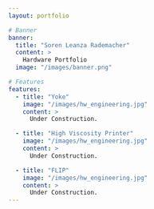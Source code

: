 ```yaml
---
layout: portfolio

# Banner
banner:
  title: "Soren Leanza Rademacher"
  content: >
    Hardware Portfolio
  image: "/images/banner.png"

# Features
features:
  - title: "Yoke"
    image: "/images/hw_engineering.jpg"
    content: >
      Under Construction.

  - title: "High Viscosity Printer"
    image: "/images/hw_engineering.jpg"
    content: >
      Under Construction.

  - title: "FLIP"
    image: "/images/hw_engineering.jpg"
    content: >
      Under Construction.
---
```

